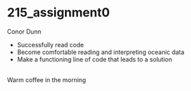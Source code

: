 # 215_assignment0
Conor Dunn
- Successfully read code
- Become comfortable reading and interpreting oceanic data
- Make a functioning line of code that leads to a solution
<br>
Warm coffee in the morning